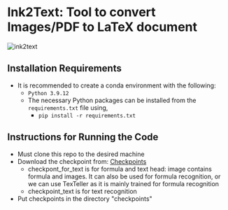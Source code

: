 # Ink2Text: Tool to convert Images/PDF to LaTeX document 

![ink2text](https://github.com/user-attachments/assets/c428e743-012b-45c6-82cf-fd8ff4d3d00d) 
## Installation Requirements
- It is recommended to create a conda environment with the following:
  - `Python 3.9.12`
  - The necessary Python packages can be installed from the `requirements.txt` file using,
    - `pip install -r requirements.txt`
## Instructions for Running the Code
- Must clone this repo to the desired machine
- Download the checkpoint from: [Checkpoints](https://drive.google.com/drive/folders/1z7MMYoh_bCl0YjJm_aPhvXf68aeOL-E0?usp=drive_link)
   - checkpont_for_text is for formula and text head: image contains formula and images. It can also be used for formula recognition, or we can use TexTeller as it is mainly trained for formula recognition
   - checkpoint_text is for text recognition
- Put checkpoints in the directory "checkpoints"
